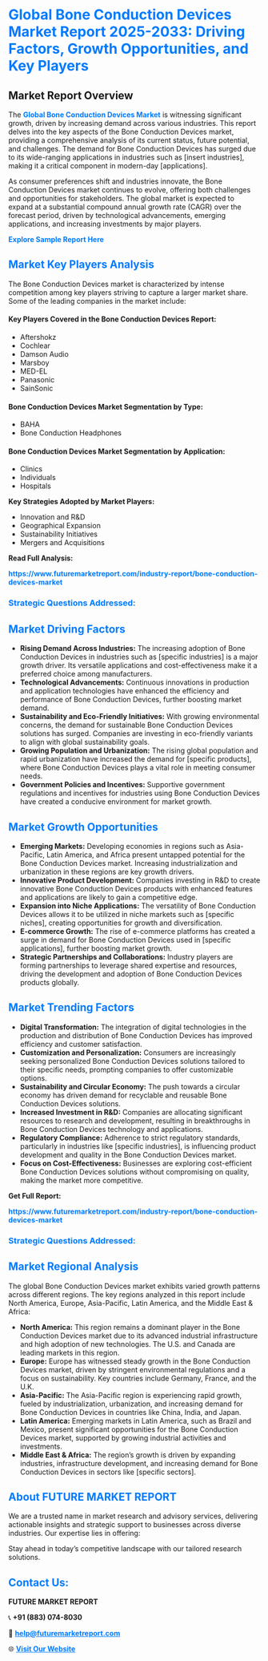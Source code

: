 <h1 style="color: #007BFF;">Global Bone Conduction Devices Market Report 2025-2033: Driving Factors, Growth Opportunities, and Key Players</h1>

<section id="overview">
<h2>Market Report Overview</h2>
<p>The <a href="https://www.futuremarketreport.com/industry-report/bone-conduction-devices-market" style="color: #007BFF; text-decoration: none;"><strong>Global Bone Conduction Devices Market</strong></a> is witnessing significant growth, driven by increasing demand across various industries. This report delves into the key aspects of the Bone Conduction Devices market, providing a comprehensive analysis of its current status, future potential, and challenges. The demand for Bone Conduction Devices has surged due to its wide-ranging applications in industries such as [insert industries], making it a critical component in modern-day [applications].</p>
<p>As consumer preferences shift and industries innovate, the Bone Conduction Devices market continues to evolve, offering both challenges and opportunities for stakeholders. The global market is expected to expand at a substantial compound annual growth rate (CAGR) over the forecast period, driven by technological advancements, emerging applications, and increasing investments by major players.</p>
</section>

<section id="overview">
<p><a href="https://www.futuremarketreport.com/request-sample/reportId=64049" style="color: #007BFF; text-decoration: none;"><strong>Explore Sample Report Here</strong></a></p>
</section>

<section id="key-players">
<h2 style="color: #007BFF;">Market Key Players Analysis</h2>
<p>The Bone Conduction Devices market is characterized by intense competition among key players striving to capture a larger market share. Some of the leading companies in the market include:</p>
<h4>Key Players Covered in the Bone Conduction Devices Report:</h4>
<ul><li>Aftershokz</li><li>Cochlear</li><li>Damson Audio</li><li>Marsboy</li><li>MED-EL</li><li>Panasonic</li><li>SainSonic</li></ul>
<h4>Bone Conduction Devices Market Segmentation by Type:</h4>
<ul><li>BAHA</li><li>Bone Conduction Headphones</li></ul>

<h4>Bone Conduction Devices Market Segmentation by Application:</h4>
<ul><li>Clinics</li><li>Individuals</li><li>Hospitals</li></ul>
<p><strong>Key Strategies Adopted by Market Players:</strong></p>
<ul>
<li>Innovation and R&D</li>
<li>Geographical Expansion</li>
<li>Sustainability Initiatives</li>
<li>Mergers and Acquisitions</li>
</ul>
</section>

<section>
<p><strong>Read Full Analysis: </strong></p><a href="https://www.futuremarketreport.com/industry-report/bone-conduction-devices-market" style="color: #007BFF; text-decoration: none;"><strong>https://www.futuremarketreport.com/industry-report/bone-conduction-devices-market</strong></a>
<h3 style="color: #007BFF;">Strategic Questions Addressed:</h3>
</section>

<section id="driving-factors">
<h2 style="color: #007BFF;">Market Driving Factors</h2>
<ul>
<li><strong>Rising Demand Across Industries:</strong> The increasing adoption of Bone Conduction Devices in industries such as [specific industries] is a major growth driver. Its versatile applications and cost-effectiveness make it a preferred choice among manufacturers.</li>
<li><strong>Technological Advancements:</strong> Continuous innovations in production and application technologies have enhanced the efficiency and performance of Bone Conduction Devices, further boosting market demand.</li>
<li><strong>Sustainability and Eco-Friendly Initiatives:</strong> With growing environmental concerns, the demand for sustainable Bone Conduction Devices solutions has surged. Companies are investing in eco-friendly variants to align with global sustainability goals.</li>
<li><strong>Growing Population and Urbanization:</strong> The rising global population and rapid urbanization have increased the demand for [specific products], where Bone Conduction Devices plays a vital role in meeting consumer needs.</li>
<li><strong>Government Policies and Incentives:</strong> Supportive government regulations and incentives for industries using Bone Conduction Devices have created a conducive environment for market growth.</li>
</ul>
</section>

<section id="growth-opportunities">
<h2 style="color: #007BFF;">Market Growth Opportunities</h2>
<ul>
<li><strong>Emerging Markets:</strong> Developing economies in regions such as Asia-Pacific, Latin America, and Africa present untapped potential for the Bone Conduction Devices market. Increasing industrialization and urbanization in these regions are key growth drivers.</li>
<li><strong>Innovative Product Development:</strong> Companies investing in R&D to create innovative Bone Conduction Devices products with enhanced features and applications are likely to gain a competitive edge.</li>
<li><strong>Expansion into Niche Applications:</strong> The versatility of Bone Conduction Devices allows it to be utilized in niche markets such as [specific niches], creating opportunities for growth and diversification.</li>
<li><strong>E-commerce Growth:</strong> The rise of e-commerce platforms has created a surge in demand for Bone Conduction Devices used in [specific applications], further boosting market growth.</li>
<li><strong>Strategic Partnerships and Collaborations:</strong> Industry players are forming partnerships to leverage shared expertise and resources, driving the development and adoption of Bone Conduction Devices products globally.</li>
</ul>
</section>

<section id="trending-factors">
<h2 style="color: #007BFF;">Market Trending Factors</h2>
<ul>
<li><strong>Digital Transformation:</strong> The integration of digital technologies in the production and distribution of Bone Conduction Devices has improved efficiency and customer satisfaction.</li>
<li><strong>Customization and Personalization:</strong> Consumers are increasingly seeking personalized Bone Conduction Devices solutions tailored to their specific needs, prompting companies to offer customizable options.</li>
<li><strong>Sustainability and Circular Economy:</strong> The push towards a circular economy has driven demand for recyclable and reusable Bone Conduction Devices solutions.</li>
<li><strong>Increased Investment in R&D:</strong> Companies are allocating significant resources to research and development, resulting in breakthroughs in Bone Conduction Devices technology and applications.</li>
<li><strong>Regulatory Compliance:</strong> Adherence to strict regulatory standards, particularly in industries like [specific industries], is influencing product development and quality in the Bone Conduction Devices market.</li>
<li><strong>Focus on Cost-Effectiveness:</strong> Businesses are exploring cost-efficient Bone Conduction Devices solutions without compromising on quality, making the market more competitive.</li>
</ul>
</section>

<section>
<p><strong>Get Full Report: </strong></p><a href="https://www.futuremarketreport.com/industry-report/bone-conduction-devices-market" style="color: #007BFF; text-decoration: none;"><strong>https://www.futuremarketreport.com/industry-report/bone-conduction-devices-market</strong></a>
<h3 style="color: #007BFF;">Strategic Questions Addressed:</h3>
</section>


<section id="regional-analysis">
<h2 style="color: #007BFF;">Market Regional Analysis</h2>
<p>The global Bone Conduction Devices market exhibits varied growth patterns across different regions. The key regions analyzed in this report include North America, Europe, Asia-Pacific, Latin America, and the Middle East & Africa:</p>
<ul>
<li><strong>North America:</strong> This region remains a dominant player in the Bone Conduction Devices market due to its advanced industrial infrastructure and high adoption of new technologies. The U.S. and Canada are leading markets in this region.</li>
<li><strong>Europe:</strong> Europe has witnessed steady growth in the Bone Conduction Devices market, driven by stringent environmental regulations and a focus on sustainability. Key countries include Germany, France, and the U.K.</li>
<li><strong>Asia-Pacific:</strong> The Asia-Pacific region is experiencing rapid growth, fueled by industrialization, urbanization, and increasing demand for Bone Conduction Devices in countries like China, India, and Japan.</li>
<li><strong>Latin America:</strong> Emerging markets in Latin America, such as Brazil and Mexico, present significant opportunities for the Bone Conduction Devices market, supported by growing industrial activities and investments.</li>
<li><strong>Middle East & Africa:</strong> The region’s growth is driven by expanding industries, infrastructure development, and increasing demand for Bone Conduction Devices in sectors like [specific sectors].</li>
</ul>
</section>

<footer>
<h2 style="color: #007BFF;">About FUTURE MARKET REPORT</h2>
<p>We are a trusted name in market research and advisory services, delivering actionable insights and strategic support to businesses across diverse industries. Our expertise lies in offering:</p>

<p>Stay ahead in today’s competitive landscape with our tailored research solutions.</p>

<h2 style="color: #007BFF;">Contact Us:</h2>
<p><strong>FUTURE MARKET REPORT</strong></p>
<p>📞 <strong>+91 (883) 074-8030</strong></p>
<p>📧 <strong><a href="mailto:help@futuremarketreport.com" style="color: #007BFF;">help@futuremarketreport.com</a></strong></p>
<p>🌐 <strong><a href="https://www.futuremarketreport.com/" style="color: #007BFF;">Visit Our Website</a></strong></p>
</footer>